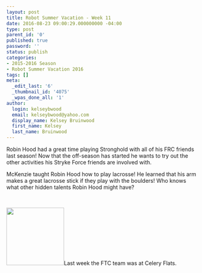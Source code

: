 ```yaml
---
layout: post
title: Robot Summer Vacation - Week 11
date: 2016-08-23 09:00:29.000000000 -04:00
type: post
parent_id: '0'
published: true
password: ''
status: publish
categories:
- 2015-2016 Season
- Robot Summer Vacation 2016
tags: []
meta:
  _edit_last: '6'
  _thumbnail_id: '4075'
  _wpas_done_all: '1'
author:
  login: kelseybwood
  email: kelseybwood@yahoo.com
  display_name: Kelsey Bruinwood
  first_name: Kelsey
  last_name: Bruinwood
---
```

<p>Robin Hood had a great time playing Stronghold with all of his FRC friends last season! Now that the off-season has started he wants to try out the other activities his Stryke Force friends are involved with.</p>
<p>McKenzie taught Robin Hood how to play lacrosse! He learned that his arm makes a great lacrosse stick if they play with the boulders! Who knows what other hidden talents Robin Hood might have?</p>
<p>&nbsp;</p>
<p><a href="http://strykeforce.org/wp-content/uploads/2016/06/robot-summer-vacation-celery-flats-1.jpg"><img class="wp-image-3988 size-thumbnail alignleft" src="{{ site.baseurl }}/assets/images/robot-summer-vacation-celery-flats-1-150x150.jpg" width="150" height="150" /></a>Last week the FTC team was at Celery Flats.</p>
<p>&nbsp;</p>
<p>&nbsp;</p>
<p>&nbsp;</p>
<p>&nbsp;</p>
